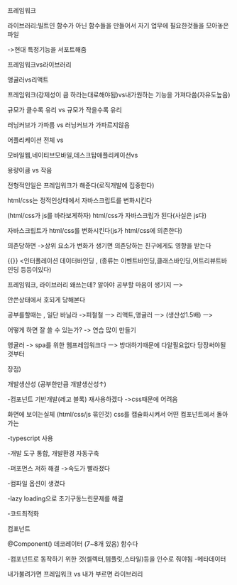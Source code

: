 프레임워크

라이브러리:빌트인 함수가 아닌 함수들을 만들어서 자기 업무에 필요한것들을 모아놓은 파일

->현대 특정기능을 서포트해줌

프레임워크vs라이브러리

앵귤러vs리액트

프레임워크(강제성이 큼 하라는대로해야됨)vs내가원하는 기능을 가져다씀(자유도높음)

규모가 클수록 유리 vs 규모가 작을수록 유리

러닝커브가 가파름 vs 러닝커브가 가파르지않음

어플리케이션 전체 vs

모바일웹,네이티브모바일,데스크탑애플리케이션vs

용량이큼 vs 작음

전형적인일은 프레임워크가 해준다(로직개발에 집중한다)

html/css는 정적인상태에서 자바스크립트를 변화시킨다

(html/css가 js를 바라보게하자) html/css가 자바스크립가 된다(사실은 js다)

자바스크립트가 html/css를 변화시킨다(js가 html/css에 의존한다)

의존당하면 ->상위 요소가 변화가 생기면 의존당하는 친구에게도 영향을 받는다

{{}} <인터폴레이션 데이터바인딩 , (종류는 이벤트바인딩,클래스바인딩,어트리뷰트바인딩 등등이있다)

프레임워크, 라이브러리 왜쓰는데? 알아야 공부할 마음이 생기지 ㅡ>

안쓴상태에서 호되게 당해본다

공부를할때는 , 일단 바닐라 ->피철철 ㅡ> 리액트,앵귤러 ㅡ> (생산성1.5배) ㅡ>

어떻게 하면 잘 쓸 수 있는가? -> 연습 많이 만들기

앵귤러 -> spa를 위한 웹프레임워크다 ㅡ> 방대하기때문에 다알필요없다 당장써야될것부터

장점)

개발생산성 (공부한만큼 개발생산성↑)

-컴포넌트 기반개발(레고 블록) 재사용하겠다 ->css때문에 어려움

화면에 보이는실체 (html/css/js 묶인것) css를 캡슐화시켜서 어떤 컴포넌트에서 돌아가는

-typescript 사용

-개발 도구 통합, 개발환경 자동구축

-퍼포먼스 저하 해결 ->속도가 빨라졌다

-컴파일 옵션이 생겼다

-lazy loading으로 초기구동느린문제를 해결

-코드최적화

컴포넌트

@Component() 데코레이터 (7~8개 있음) 함수다

-컴포넌트로 동작하기 위한 것(셀렉터,템플릿,스타일)등을 인수로 줘야됨 -메타데이터

내가불려가면 프레임워크 vs 내가 부르면 라이브러리


